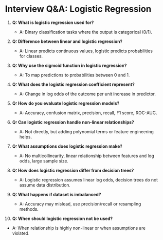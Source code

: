 # Interview Q&A: Logistic Regression

1. **Q: What is logistic regression used for?**
   - A: Binary classification tasks where the output is categorical (0/1).

2. **Q: Difference between linear and logistic regression?**
   - A: Linear predicts continuous values, logistic predicts probabilities for classes.

3. **Q: Why use the sigmoid function in logistic regression?**
   - A: To map predictions to probabilities between 0 and 1.

4. **Q: What does the logistic regression coefficient represent?**
   - A: Change in log odds of the outcome per unit increase in predictor.

5. **Q: How do you evaluate logistic regression models?**
   - A: Accuracy, confusion matrix, precision, recall, F1 score, ROC-AUC.

6. **Q: Can logistic regression handle non-linear relationships?**
   - A: Not directly, but adding polynomial terms or feature engineering helps.

7. **Q: What assumptions does logistic regression make?**
   - A: No multicollinearity, linear relationship between features and log odds, large sample size.

8. **Q: How does logistic regression differ from decision trees?**
   - A: Logistic regression assumes linear log odds, decision trees do not assume data distribution.

9. **Q: What happens if dataset is imbalanced?**
   - A: Accuracy may mislead, use precision/recall or resampling methods.

10. **Q: When should logistic regression not be used?**
   - A: When relationship is highly non-linear or when assumptions are violated.
